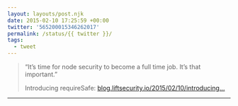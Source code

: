 ```yaml
---
layout: layouts/post.njk
date: 2015-02-10 17:25:59 +00:00
twitter: '565200015346262017'
permalink: /status/{{ twitter }}/
tags: 
  - tweet
---
```


> “It’s time for node security to become a full time job. It’s that important.”
> 
> Introducing requireSafe: [blog.liftsecurity.io/2015/02/10/introducing…](https://blog.liftsecurity.io/2015/02/10/introducing-requiresafe-peace-of-mind-third-party-node-modules)

---
